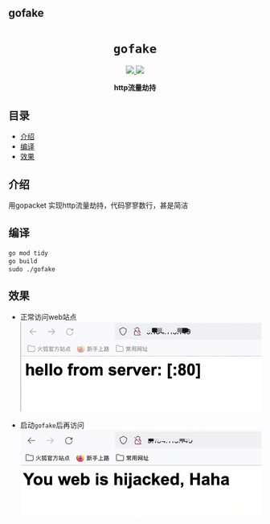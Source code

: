 ## gofake

<div align="center">
  <h1><code>gofake</code></h1>
  <p>
    <a href="https://img.shields.io/badge/version-1.0.0-blue" alt="version">
      <img src="https://img.shields.io/badge/version-1.0.0-blue"/>
    </a>
    <a href="https://img.shields.io/badge/license-Apache-brightgreen" alt="Apache">
      <img src="https://img.shields.io/badge/license-Apache-brightgreen">
    </a>
  </p>
  <p>
    <strong>http流量劫持</strong>
  </p>
</div>

## 目录  
- [介绍](#介绍)  
- [编译](#编译)  
- [效果](#效果)  

##  介绍 

用gopacket 实现http流量劫持，代码寥寥数行，甚是简洁  

## 编译  
```shell
go mod tidy
go build
sudo ./gofake
```

## 效果  
- 正常访问web站点  
![alt text](imgs/access.png "Normal Access") 

- 启动`gofake`后再访问  
![alt text](imgs/access_hijack.png "Access Hijack")   



